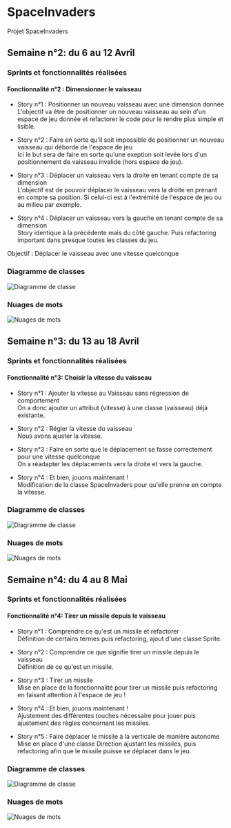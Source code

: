 # SpaceInvaders
Projet SpaceInvaders


## Semaine n°2: du 6 au 12 Avril
### Sprints et fonctionnalités réalisées
#### Fonctionnalité n°2 : Dimensionner le vaisseau

* Story n°1 : Positionner un nouveau vaisseau avec une dimension donnée <br>
  L'objectif va être de positionner un nouveau vaisseau au sein d'un espace de jeu donnée et refactorer le code pour le rendre plus simple et lisible.

* Story n°2 : Faire en sorte qu'il soit impossible de positionner un nouveau vaisseau qui déborde de l'espace de jeu <br>
  Ici le but sera de faire en sorte qu'une exeption soit levée lors d'un positionnement de vaisseau invalide (hors espace de jeu).

* Story n°3 : Déplacer un vaisseau vers la droite en tenant compte de sa dimension <br>
  L'objectif est de pouvoir déplacer le vaisseau vers la droite en prenant en compte sa position. Si celui-ci est à l'extrémité de l'espace de jeu ou au milieu par exemple.

* Story n°4 : Déplacer un vaisseau vers la gauche en tenant compte de sa dimension <br>
  Story identique à la précédente mais du côté gauche. Puis refactoring important dans presque toutes les classes du jeu. 



Objectif : Déplacer le vaisseau avec une vitesse quelconque
### Diagramme de classes
![Diagramme de classe](https://github.com/NoeSoury/depot/blob/master/spaceinvaders/image/DiagrammeMetier.gif)

### Nuages de mots
![Nuages de mots](https://github.com/NoeSoury/depot/blob/master/spaceinvaders/image/nuagesDeMot.png)


## Semaine n°3: du 13 au 18 Avril
### Sprints et fonctionnalités réalisées
#### Fonctionnalité n°3: Choisir la vitesse du vaisseau 

* Story n°1 : Ajouter la vitesse au Vaisseau sans régression de comportement <br>
 On a donc ajouter un attribut (vitesse) à une classe (vaisseau) déjà existante.

* Story n°2 : Régler la vitesse du vaisseau <br>
  Nous avons ajuster la vitesse.

* Story n°3 : Faire en sorte que le déplacement se fasse correctement pour une vitesse quelconque <br>
  On a réadapter les déplacements vers la droite et vers la gauche.

* Story n°4 : Et bien, jouons maintenant ! <br>
  Modification de la classe SpaceInvaders pour qu'elle prenne en compte la vitesse.
  
### Diagramme de classes
![Diagramme de classe](https://github.com/NoeSoury/depot/blob/master/spaceinvaders/image/DiagrammeMetier2.gif)

### Nuages de mots
![Nuages de mots](https://github.com/NoeSoury/depot/blob/master/spaceinvaders/image/nuagesDeMot2.png)

  ## Semaine n°4: du 4 au 8 Mai
### Sprints et fonctionnalités réalisées
#### Fonctionnalité n°4: Tirer un missile depuis le vaisseau

* Story n°1 : Comprendre ce qu'est un missile et refactorer <br>
 Définition de certains termes puis refactoring, ajout d'une classe Sprite.

* Story n°2 : Comprendre ce que signifie tirer un missile depuis le vaisseau <br>
  Définition de ce qu'est un missile.

* Story n°3 : Tirer un missile  <br>
  Mise en place de la fonctionnalité pour tirer un missile puis refactoring en faisant attention à l'espace de jeu !

* Story n°4 : Et bien, jouons maintenant !  <br>
  Ajustement des différentes touches nécessaire pour jouer puis ajustement des règles concernant les missiles.
  
* Story n°5 : Faire déplacer le missile à la verticale de manière autonome  <br>
  Mise en place d'une classe Direction ajustant les missiles, puis refactoring afin que le missile puisse se déplacer dans le jeu.

### Diagramme de classes
![Diagramme de classe](https://github.com/NoeSoury/depot/blob/master/spaceinvaders/image/DiagrammeMetier3.gif)

### Nuages de mots
![Nuages de mots](https://github.com/NoeSoury/depot/blob/master/spaceinvaders/image/nuagesDeMot3.png)
